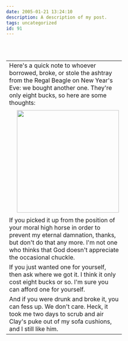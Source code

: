 ```yaml
---
date: 2005-01-21 13:24:10
description: A description of my post.
tags: uncategorized
id: 91
---
```

<table border="0" width="90%"><tr><td colspan="2">Here's a quick note to whoever borrowed, broke, or stole the ashtray from the Regal Beagle on New Year's Eve:  we bought another one.  They're only eight bucks, so here are some thoughts:</td></tr><tr><td width="5" ><spacer type="block" width="5" height="1"></td><td width="275"><img src="/img/jesusashtray.jpg" width=275 aborder="0" vspace="4"></td></tr>	<tr><td colspan="2">If you picked it up from the position of your moral high horse in order to prevent my eternal damnation, thanks, but don't do that any more.  I'm not one who thinks that God doesn't appreciate the occasional chuckle.<br />
</td></tr>	<tr><td colspan="2">If you just wanted one for yourself, then ask where we got it.  I think it only cost eight bucks or so.  I'm sure you can afford one for yourself.<br />
</td></tr>	<tr><td colspan="2">And if you were drunk and broke it, you can fess up.  We don't care.  Heck, it took me two days to scrub and air Clay's puke out of my sofa cushions, and I still like him.</td><br />
</tr><br />
</table>

